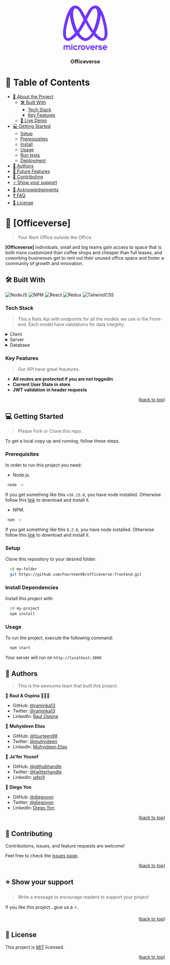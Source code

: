<a name="readme-top"></a>

<!--
HOW TO USE:
This is an example of how you may give instructions on setting up your project locally.

Modify this file to match your project and remove sections that don't apply.

REQUIRED SECTIONS:
- Table of Contents
- About the Project
  - Built With
  - Live Demo
- Getting Started
- Authors
- Future Features
- Contributing
- Show your support
- Acknowledgements
- License

After you're finished please remove all the comments and instructions!
-->

<div align="center">
  <!-- You are encouraged to replace this logo with your own! Otherwise you can also remove it. -->
  <img src="murple_logo.png" alt="logo" width="140"  height="auto" />
  <br/>

  <h3><b>Officeverse</b></h3>

</div>

<!-- TABLE OF CONTENTS -->

# 📗 Table of Contents

- [📖 About the Project](#about-project)
  - [🛠 Built With](#built-with)
    - [Tech Stack](#tech-stack)
    - [Key Features](#key-features)
  - [🚀 Live Demo](#live-demo)
- [💻 Getting Started](#getting-started)
  - [Setup](#setup)
  - [Prerequisites](#prerequisites)
  - [Install](#install)
  - [Usage](#usage)
  - [Run tests](#run-tests)
  - [Deployment](#triangular_flag_on_post-deployment)
- [👥 Authors](#authors)
- [🔭 Future Features](#future-features)
- [🤝 Contributing](#contributing)
- [⭐️ Show your support](#support)
- [🙏 Acknowledgements](#acknowledgements)
- [❓ FAQ](#faq)
- [📝 License](#license)

<!-- PROJECT DESCRIPTION -->

# 📖 [Officeverse] <a name="about-project"></a>

> Your Next Office outside the Office.

**[Officeverse]** Individuals, small and big teams gain access to space that is both more customized than coffee shops and cheaper than full leases, and coworking businesses get to rent out their unused office space and foster a community of growth and innovation.

## 🛠 Built With <a name="built-with"></a>

![NodeJS](https://img.shields.io/badge/node.js-6DA55F?style=for-the-badge&logo=node.js&logoColor=white) ![NPM](https://img.shields.io/badge/NPM-%23000000.svg?style=for-the-badge&logo=npm&logoColor=white) ![React](https://img.shields.io/badge/react-%2320232a.svg?style=for-the-badge&logo=react&logoColor=%2361DAFB) ![Redux](https://img.shields.io/badge/redux-%23593d88.svg?style=for-the-badge&logo=redux&logoColor=white) ![TailwindCSS](https://img.shields.io/badge/tailwindcss-%2338B2AC.svg?style=for-the-badge&logo=tailwind-css&logoColor=white)

### Tech Stack <a name="tech-stack"></a>

> This a Rails Api with endpoints for all the models we use in the Front-end. Each model have validations for data integtity.

<details>
  <summary>Client</summary>
  <ul>
    <li><a href="https://reactjs.org/">React.js</a></li>
    <li><a href="https://redux.js.org/">Redux</a></li>
    <li><a href="https://redux-toolkit.js.org">Redux Toolkit</a></li>
     <li><a href="">Javascript</a></li>
  </ul>
</details>

<details>
  <summary>Server</summary>
  <ul>
    <li><a href="https://rubyonrails.org//">Ruby On Rails</a></li>
  </ul>
</details>

<details>
<summary>Database</summary>
  <ul>
    <li><a href="https://www.postgresql.org/">PostgreSQL</a></li>
  </ul>
</details>

<!-- Features -->

### Key Features <a name="key-features"></a>

> Our API have great feautures.

- **All routes are protected if you are not loggedin**
- **Current User State in store**
- **JWT validation in header requests**

<p align="right">(<a href="#readme-top">back to top</a>)</p>

<!-- LIVE DEMO -->

<!-- ## 🚀 Live Demo <a name="live-demo"></a> -->

<!-- > Add a link to your deployed project.

- [Live Demo Link](https://yourdeployedapplicationlink.com) -->
<!-- 
<p align="right">(<a href="#readme-top">back to top</a>)</p> -->

<!-- GETTING STARTED -->

## 💻 Getting Started <a name="getting-started"></a>

> Please Fork or Clone this repo.

To get a local copy up and running, follow these steps.

### Prerequisites

In order to run this project you need:

- Node.js.

```sh
 node -v
```

If you get something like this `v16.15.0`, you have node installed.
Otherwise follow this [link](https://nodejs.org/en/download/) to download and install it.

- NPM.

```sh
 npm -v
```

If you get something like this `9.2.0`, you have node installed.
Otherwise follow this [link](https://docs.npmjs.com/downloading-and-installing-node-js-and-npm) to download and install it.

### Setup

Clone this repository to your desired folder:

```sh
  cd my-folder
  git https://github.com/Fourteen98/officeverse-frontend.git
```

### Install Dependencies

Install this project with:

```sh
  cd my-project
  npm install
```

### Usage

To run the project, execute the following command:

```sh
  npm start
```

Your server will run on `http://localhost:3000`

<!-- ### Run tests

To run tests, run the following command:

```sh
  bin/rails rspec spec
``` -->
<!-- ### Deployment

You can deploy this project using: -->

<!--
Example:

```sh

```
 -->

<!-- <p align="right">(<a href="#readme-top">back to top</a>)</p> -->

<!-- AUTHORS -->

## 👥 Authors <a name="authors"></a>

> This is the awesome team that built this project.

👤 **Raul A Ospina** 🧑🏻‍💻

- GitHub: [@raminka13](https://github.com/raminka13)
- Twitter: [@raminka13](https://twitter.com/raminka13)
- LinkedIn: [Raul Ospina](http://linkedin.com/in/raul-ospina)

👤 **Muhyideen Elias**

- GitHub: [@fourteen98](https://github.com/fourteen98)
- Twitter: [@muhyideen](https://twitter.com/fourteen98)
- LinkedIn: [Muhyideen Elias](https://www.linkedin.com/muhyideen-elias)

👤 **Ja'fer Yousef**

- GitHub: [@githubhandle](https://github.com/jaferIdrees)
- Twitter: [@twitterhandle](https://twitter.com/jafel_l)
- LinkedIn: [jaferll](https://linkedin.com/in/jaferll)

👤 **Diego Yon**

- GitHub: [@diegoyon](https://github.com/diegoyon)
- Twitter: [@diegoyon](https://twitter.com/diegoyon)
- LinkedIn: [Diego Yon](https://www.linkedin.com/in/diego-yon/)

<p align="right">(<a href="#readme-top">back to top</a>)</p>

<!-- FUTURE FEATURES -->

<!-- ## 🔭 Future Features <a name="future-features"></a>

> Describe 1 - 3 features you will add to the project.

- [ ] **[new_feature_1]**
- [ ] **[new_feature_2]**
- [ ] **[new_feature_3]**

<p align="right">(<a href="#readme-top">back to top</a>)</p> -->

<!-- CONTRIBUTING -->

## 🤝 Contributing <a name="contributing"></a>

Contributions, issues, and feature requests are welcome!

Feel free to check the [issues page](../../issues/).

<p align="right">(<a href="#readme-top">back to top</a>)</p>

<!-- SUPPORT -->

## ⭐️ Show your support <a name="support"></a>

> Write a message to encourage readers to support your project

If you like this project...give us a ⭐️.

<p align="right">(<a href="#readme-top">back to top</a>)</p>

<!-- ACKNOWLEDGEMENTS -->

<!-- ## 🙏 Acknowledgments <a name="acknowledgements"></a>

> Give credit to everyone who inspired your codebase.

I would like to thank...

<p align="right">(<a href="#readme-top">back to top</a>)</p> -->

<!-- FAQ (optional) -->

<!-- ## ❓ FAQ <a name="faq"></a>

> Add at least 2 questions new developers would ask when they decide to use your project.

- **[Question_1]**

  - [Answer_1]

- **[Question_2]**

  - [Answer_2]

<p align="right">(<a href="#readme-top">back to top</a>)</p> -->

<!-- LICENSE -->

## 📝 License <a name="license"></a>

This project is [MIT](./MIT) licensed.
<!-- 
_NOTE: we recommend using the [MIT license](https://choosealicense.com/licenses/mit/) - you can set it up quickly by [using templates available on GitHub](https://docs.github.com/en/communities/setting-up-your-project-for-healthy-contributions/adding-a-license-to-a-repository). You can also use [any other license](https://choosealicense.com/licenses/) if you wish._ -->

<p align="right">(<a href="#readme-top">back to top</a>)</p>

